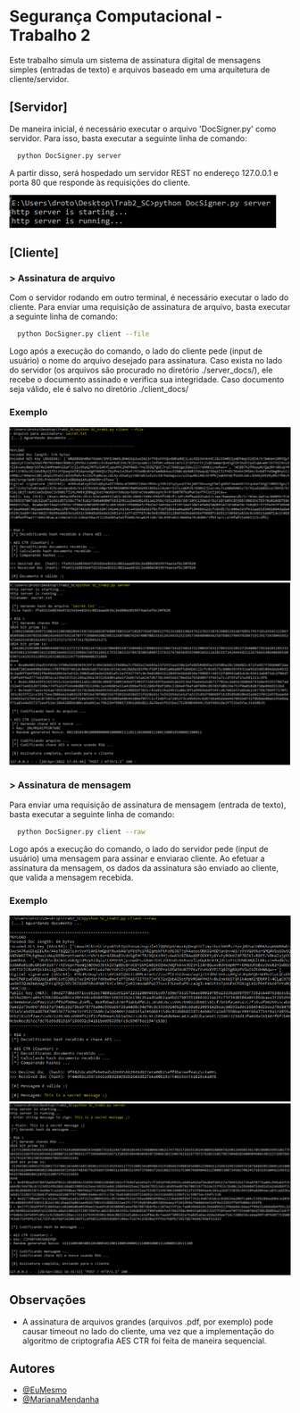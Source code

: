 
# Segurança Computacional - Trabalho 2

Este trabalho simula um sistema de assinatura digital de mensagens simples (entradas de texto) e arquivos baseado em uma arquitetura de cliente/servidor.
## [Servidor]

De maneira inicial, é necessário executar o arquivo 'DocSigner.py' como servidor. Para isso, basta executar a seguinte linha de comando:

```bash
  python DocSigner.py server
```

A partir disso, será hospedado um servidor REST no endereço 127.0.0.1 e porta 80 que responde às requisições do cliente.

![App Screenshot](https://github.com/MateusCavalc/Trab2_SC/blob/main/rel/server_exemplo.png)

## [Cliente]
### > Assinatura de arquivo

Com o servidor rodando em outro terminal, é necessário executar o lado do cliente. Para enviar uma requisição de assinatura de arquivo, basta executar a seguinte linha de comando:

```bash
  python DocSigner.py client --file
```

Logo após a execução do comando, o lado do cliente pede (input de usuário) o nome do arquivo desejado para assinatura. Caso exista no lado do servidor (os arquivos são procurado no diretório ./server_docs/), ele recebe o documento assinado e verifica sua integridade. Caso documento seja válido, ele é salvo no diretório ./client_docs/

### Exemplo

![App Screenshot](https://github.com/MateusCavalc/Trab2_SC/blob/main/rel/modo2_client.png)
![App Screenshot](https://github.com/MateusCavalc/Trab2_SC/blob/main/rel/modo2_server.png)

### > Assinatura de mensagem
Para enviar uma requisição de assinatura de mensagem (entrada de texto), basta executar a seguinte linha de comando:

```bash
  python DocSigner.py client --raw
```

Logo após a execução do comando, o lado do servidor pede (input de usuário) uma mensagem para assinar e enviarao cliente. Ao efetuar a assinatura da mensagem, os dados da assinatura são enviado ao cliente, que valida a mensagem recebida.

### Exemplo

![App Screenshot](https://github.com/MateusCavalc/Trab2_SC/blob/main/rel/modo1_client.png)
![App Screenshot](https://github.com/MateusCavalc/Trab2_SC/blob/main/rel/modo1_server.png)

## Observações

- A assinatura de arquivos grandes (arquivos .pdf, por exemplo) pode causar timeout no lado do cliente, uma vez que a implementação do algoritmo de criptografia AES CTR foi feita de maneira sequencial.


## Autores

- [@EuMesmo](https://github.com/MateusCavalc)
- [@MarianaMendanha](https://github.com/MarianaMendanha)

